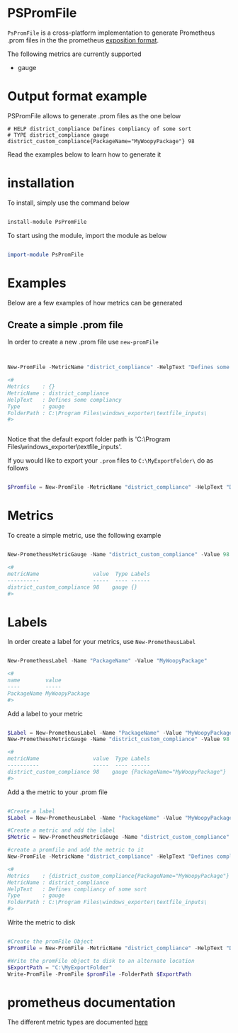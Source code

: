 # PSPromFile

`PsPromFile` is a cross-platform implementation to generate Prometheus .prom files in the
 the prometheus [exposition format](https://prometheus.io/docs/instrumenting/exposition_formats/).

The following metrics are currently supported 
- gauge

# Output format example

PSPromFile allows to generate .prom files as the one below

```
# HELP district_compliance Defines compliancy of some sort
# TYPE district_compliance gauge
district_custom_compliance{PackageName="MyWoopyPackage"} 98

```

Read the examples below to learn how to generate it


# installation

To install, simply use the command below

```powershell

install-module PsPromFile

```

To start using the module, import the module  as below

```powershell

import-module PsPromFile

```


# Examples

Below are a few examples of how metrics can be generated


## Create a simple .prom file

In order to create a new .prom file use `new-promFile`

```powershell


New-PromFile -MetricName "district_compliance" -HelpText "Defines some compliancy" -Type Gauge 

<#
Metrics    : {}
MetricName : district_compliance
HelpText   : Defines some compliancy
Type       : gauge
FolderPath : C:\Program Files\windows_exporter\textfile_inputs\
#>



```

Notice that the default export folder path is 'C:\Program Files\windows_exporter\textfile_inputs\'.

If you would like to export your `.prom` files to `C:\MyExportFolder\` do as follows

```powershell

$Promfile = New-PromFile -MetricName "district_compliance" -HelpText "Defines compliancy of some sort" -Type Gauge  -FolderPath "C:\MyExportFolder\"

```


# Metrics

To create a simple metric, use the following example

```powershell

New-PrometheusMetricGauge -Name "district_custom_compliance" -Value 98

<#
metricName                 value  Type Labels
----------                 -----  ---- ------
district_custom_compliance 98    gauge {}
#>

```

# Labels

In order create a label for your metrics, use `New-PrometheusLabel` 

```powershell

New-PrometheusLabel -Name "PackageName" -Value "MyWoopyPackage"

<#
name        value
----        -----
PackageName MyWoopyPackage
#>

```

Add a label to your metric

```powershell

$Label = New-PrometheusLabel -Name "PackageName" -Value "MyWoopyPackage"
New-PrometheusMetricGauge -Name "district_custom_compliance" -Value 98 -Label $Label

<#
metricName                 value  Type Labels
----------                 -----  ---- ------
district_custom_compliance 98    gauge {PackageName="MyWoopyPackage"}
#>

```

Add a the metric to your .prom file

```powershell

#Create a label
$Label = New-PrometheusLabel -Name "PackageName" -Value "MyWoopyPackage"

#Create a metric and add the label
$Metric = New-PrometheusMetricGauge -Name "district_custom_compliance" -Value 98 -Label $Label

#create a promfile and add the metric to it
New-PromFile -MetricName "district_compliance" -HelpText "Defines compliancy of some sort" -Type Gauge -metrics $Metric

<#
Metrics    : {district_custom_compliance{PackageName="MyWoopyPackage"} 98}
MetricName : district_compliance
HelpText   : Defines compliancy of some sort
Type       : gauge
FolderPath : C:\Program Files\windows_exporter\textfile_inputs\
#>

```

Write the metric to disk

```powershell

#Create the promFile Object
$PromFile = New-PromFile -MetricName "district_compliance" -HelpText "Defines compliancy of some sort" -Type Gauge -metrics $Metric

#Write the promFile object to disk to an alternate location
$ExportPath = "C:\MyExportFolder"
Write-PromFile -PromFile $promFile -FolderPath $ExportPath 

```

# prometheus documentation

The different metric types are documented [here](https://prometheus.io/docs/concepts/metric_types/)